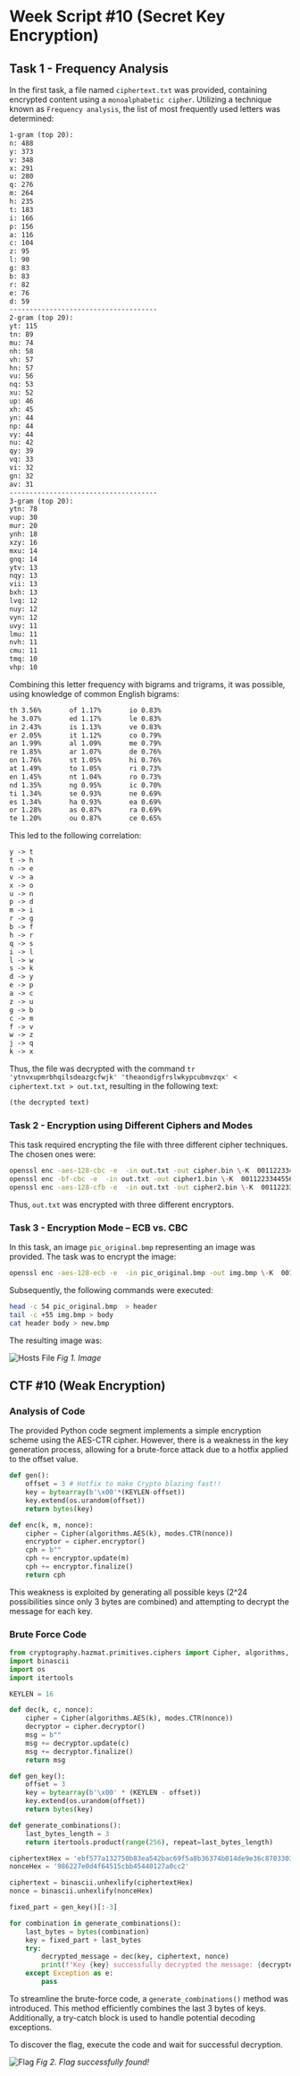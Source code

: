 # Week Script #10 (Secret Key Encryption)

## Task 1 - Frequency Analysis

In the first task, a file named `ciphertext.txt` was provided, containing encrypted content using a `monoalphabetic cipher`. Utilizing a technique known as `Frequency analysis`, the list of most frequently used letters was determined:

```txt
1-gram (top 20):
n: 488
y: 373
v: 348
x: 291
u: 280
q: 276
m: 264
h: 235
t: 183
i: 166
p: 156
a: 116
c: 104
z: 95
l: 90
g: 83
b: 83
r: 82
e: 76
d: 59
-------------------------------------
2-gram (top 20):
yt: 115
tn: 89
mu: 74
nh: 58
vh: 57
hn: 57
vu: 56
nq: 53
xu: 52
up: 46
xh: 45
yn: 44
np: 44
vy: 44
nu: 42
qy: 39
vq: 33
vi: 32
gn: 32
av: 31
-------------------------------------
3-gram (top 20):
ytn: 78
vup: 30
mur: 20
ynh: 18
xzy: 16
mxu: 14
gnq: 14
ytv: 13
nqy: 13
vii: 13
bxh: 13
lvq: 12
nuy: 12
vyn: 12
uvy: 11
lmu: 11
nvh: 11
cmu: 11
tmq: 10
vhp: 10
```

Combining this letter frequency with bigrams and trigrams, it was possible, using knowledge of common English bigrams:

```txt
th 3.56%       of 1.17%       io 0.83%
he 3.07%       ed 1.17%       le 0.83%
in 2.43%       is 1.13%       ve 0.83%
er 2.05%       it 1.12%       co 0.79%
an 1.99%       al 1.09%       me 0.79%
re 1.85%       ar 1.07%       de 0.76%
on 1.76%       st 1.05%       hi 0.76%
at 1.49%       to 1.05%       ri 0.73%
en 1.45%       nt 1.04%       ro 0.73%
nd 1.35%       ng 0.95%       ic 0.70%
ti 1.34%       se 0.93%       ne 0.69%
es 1.34%       ha 0.93%       ea 0.69%
or 1.28%       as 0.87%       ra 0.69%
te 1.20%       ou 0.87%       ce 0.65%
```

This led to the following correlation:

```txt
y -> t
t -> h
n -> e
v -> a
x -> o
u -> n
p -> d
m -> i
r -> g
b -> f
h -> r
q -> s
i -> l
l -> w
s -> k
d -> y
e -> p
a -> c
z -> u
g -> b
c -> m
f -> v
w -> z
j -> q
k -> x
```

Thus, the file was decrypted with the command `tr 'ytnvxupmrbhqilsdeazgcfwjk' 'theaondigfrslwkypcubmvzqx' < ciphertext.txt > out.txt`, resulting in the following text:

```txt
(the decrypted text)
```

### Task 2 - Encryption using Different Ciphers and Modes

This task required encrypting the file with three different cipher techniques. The chosen ones were:

```sh
openssl enc -aes-128-cbc -e  -in out.txt -out cipher.bin \-K  00112233445566778889aabbccddeeff \-iv 0102030405060708
openssl enc -bf-cbc -e  -in out.txt -out cipher1.bin \-K  00112233445566778889aabbccddeeff \-iv 0102030405060708
openssl enc -aes-128-cfb -e  -in out.txt -out cipher2.bin \-K  00112233445566778889aabbccddeeff \-iv 0102030405060708
```

Thus, `out.txt` was encrypted with three different encryptors.

### Task 3 - Encryption Mode – ECB vs. CBC

In this task, an image `pic_original.bmp` representing an image was provided. The task was to encrypt the image:

```sh
openssl enc -aes-128-ecb -e  -in pic_original.bmp -out img.bmp \-K  00112233445566778889aabbccddeeff \-iv 0102030405060708
```

Subsequently, the following commands were executed:

```sh
head -c 54 pic_original.bmp  > header
tail -c +55 img.bmp > body
cat header body > new.bmp
```

The resulting image was:

![Hosts File](<image-65.png>)
*Fig 1. Image*


## CTF #10 (Weak Encryption)

### Analysis of Code

The provided Python code segment implements a simple encryption scheme using the AES-CTR cipher. However, there is a weakness in the key generation process, allowing for a brute-force attack due to a hotfix applied to the offset value.

```python
def gen(): 
	offset = 3 # Hotfix to make Crypto blazing fast!!
	key = bytearray(b'\x00'*(KEYLEN-offset)) 
	key.extend(os.urandom(offset))
	return bytes(key)

def enc(k, m, nonce):
	cipher = Cipher(algorithms.AES(k), modes.CTR(nonce))
	encryptor = cipher.encryptor()
	cph = b""
	cph += encryptor.update(m)
	cph += encryptor.finalize()
	return cph
```

This weakness is exploited by generating all possible keys (2^24 possibilities since only 3 bytes are combined) and attempting to decrypt the message for each key.

### Brute Force Code

```python
from cryptography.hazmat.primitives.ciphers import Cipher, algorithms, modes
import binascii
import os
import itertools

KEYLEN = 16

def dec(k, c, nonce):
    cipher = Cipher(algorithms.AES(k), modes.CTR(nonce))
    decryptor = cipher.decryptor()
    msg = b""
    msg += decryptor.update(c)
    msg += decryptor.finalize()
    return msg

def gen_key():
    offset = 3
    key = bytearray(b'\x00' * (KEYLEN - offset))
    key.extend(os.urandom(offset))
    return bytes(key)

def generate_combinations():
    last_bytes_length = 3
    return itertools.product(range(256), repeat=last_bytes_length)

ciphertextHex = 'ebf577a132750b83ea542bac69f5a8b36374b014de9e36c8703303513e408fa30a461d703b2a37'
nonceHex = '986227e0d4f64515cbb45440127a0cc2'

ciphertext = binascii.unhexlify(ciphertextHex)
nonce = binascii.unhexlify(nonceHex)

fixed_part = gen_key()[:-3]

for combination in generate_combinations():
    last_bytes = bytes(combination)
    key = fixed_part + last_bytes
    try:
        decrypted_message = dec(key, ciphertext, nonce)
        print(f"Key {key} successfully decrypted the message: {decrypted_message.decode()}")
    except Exception as e:
        pass
```

To streamline the brute-force code, a `generate_combinations()` method was introduced. This method efficiently combines the last 3 bytes of keys. Additionally, a try-catch block is used to handle potential decoding exceptions.

To discover the flag, execute the code and wait for successful decryption.

![Flag](image-70.png)
*Fig 2. Flag successfully found!*
